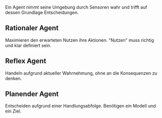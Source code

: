Ein Agent nimmt seine Umgebung durch Sensoren wahr und trifft auf dessen Grundlage Entscheidungen.

## Rationaler Agent

Maximieren den erwarteten Nutzen ihre Aktionen. "Nutzen" muss richtig und klar definiert sein.

## Reflex Agent

Handeln aufgrund aktueller Wahrnehmung, ohne an die Konsequenzen zu denken.

## Planender Agent

Entscheiden aufgrund einer Handlungsabfolge. Benötigen ein Modell und ein Ziel.
